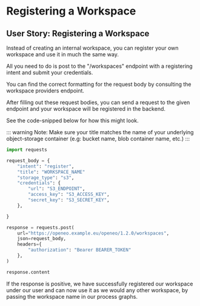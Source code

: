 # Registering a Workspace

## User Story: Registering a Workspace

Instead of creating an internal workspace, you can register your own workspace and use it in much the same way.

All you need to do is post to the "/workspaces" endpoint with a registering intent and submit your credentials.

You can find the correct formatting for the request body by consulting the workspace providers endpoint.

After filling out these request bodies, you can send a request to the given endpoint and your workspace will be registered in the backend.

See the code-snipped below for how this might look.

::: warning Note:
Make sure your title matches the name of your underlying object-storage container (e.g: bucket name, blob container name, etc.)
:::


```python
import requests

request_body = {
    "intent": "register",
    "title": "WORKSPACE_NAME"
    "storage_type": "s3",
    "credentials": {
        "url": "S3_ENDPOINT",
        "access_key": "S3_ACCESS_KEY",
        "secret_key": "S3_SECRET_KEY", 
    },

}

response = requests.post(
    url="https://openeo.example.eu/openeo/1.2.0/workspaces",
    json=request_body,
    headers={
        "authorization": "Bearer BEARER_TOKEN"
    },
)

response.content
```



If the response is positive, we have successfully registered our workspace under our user and can now use it as we would any other workspace, by passing the workspace name in our process graphs.
